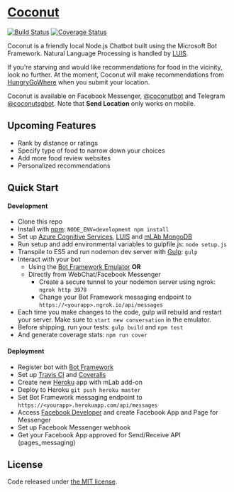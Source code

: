 # [Coconut](https://www.messenger.com/t/coconutbot)

[![Build Status](https://travis-ci.org/lyzs90/Coconut.svg?branch=master)](https://travis-ci.org/lyzs90/Coconut) [![Coverage Status](https://coveralls.io/repos/github/lyzs90/Coconut/badge.svg?branch=master)](https://coveralls.io/github/lyzs90/Coconut?branch=master)

Coconut is a friendly local Node.js Chatbot built using the Microsoft Bot Framework. Natural Language Processing is handled by [LUIS](https://www.luis.ai/).

If you're starving and would like recommendations for food in the vicinity, look no further. At the moment, Coconut will make recommendations from [HungryGoWhere](www.hungrygowhere.com) when you submit your location.

Coconut is available on Facebook Messenger, [@coconutbot](https://www.messenger.com/t/coconutbot) and Telegram [@coconutsgbot](https://telegram.me/Coconutsgbot). Note that **Send Location** only works on mobile.

## Upcoming Features

- Rank by distance or ratings
- Specify type of food to narrow down your choices
- Add more food review websites
- Personalized recommendations

## Quick Start  

#### Development

- Clone this repo
- Install with [npm](https://www.npmjs.com): `NODE_ENV=development npm install`
- Set up [Azure Cognitive Services](https://azure.microsoft.com/en-us/services/cognitive-services/), [LUIS](https://www.luis.ai/) and [mLAb MongoDB](https://mlab.com/)
- Run setup and add environmental variables to gulpfile.js: `node setup.js`
- Transpile to ES5 and run nodemon dev server with [Gulp](http://gulpjs.com/): `gulp`
- Interact with your bot
    - Using the [Bot Framework Emulator](https://docs.botframework.com/en-us/tools/bot-framework-emulator/) **OR**
    - Directly from WebChat/Facebook Messenger
        - Create a secure tunnel to your nodemon server using ngrok: `ngrok http 3978`
        - Change your Bot Framework messaging endpoint to `https://<yourapp>.ngrok.io/api/messages`
- Each time you make changes to the code, gulp will rebuild and restart your server. Make sure to `start new conversation` in the emulator.
- Before shipping, run your tests: `gulp build` and `npm test`
- And generate coverage stats: `npm run cover`

#### Deployment

- Register bot with [Bot Framework](https://dev.botframework.com/)
- Set up [Travis CI](https://travis-ci.org/) and [Coveralls](https://coveralls.io/)
- Create new [Heroku](https://www.heroku.com/) app with mLab add-on
- Deploy to Heroku `git push heroku master`
- Set Bot Framework messaging endpoint to `https://<yourapp>.herokuapp.com/api/messages`
- Access [Facebook Developer](https://developers.facebook.com/) and create Facebook App and Page for Messenger
- Set up Facebook Messenger webhook
- Get your Facebook App approved for Send/Receive API (pages_messaging)

## License

Code released under [the MIT license](https://github.com/lyzs90/Coconut/blob/master/LICENSE).
